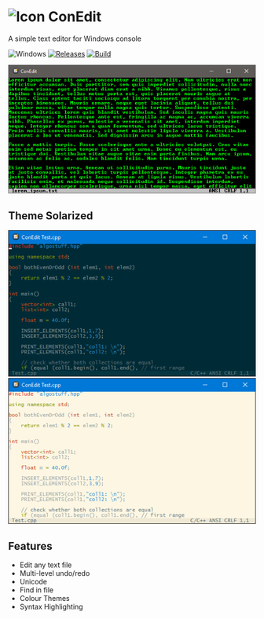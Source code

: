 ![Icon](ConEdit.ico) ConEdit
==========

A simple text editor for Windows console

![Windows](https://img.shields.io/badge/platform-Windows-blue.svg)
[![Releases](https://img.shields.io/github/release/RadAd/ConEdit.svg)](https://github.com/RadAd/ConEdit/releases/latest)
[![Build](https://img.shields.io/appveyor/ci/RadAd/conedit.svg)](https://ci.appveyor.com/project/RadAd/conedit)

![screenshot](docs/Screenshot.png)

Theme Solarized
----------------
![screenshot](docs/SolarizedDark.png)
![screenshot](docs/SolarizedLight.png)

Features
--------
- Edit any text file
- Multi-level undo/redo
- Unicode
- Find in file
- Colour Themes
- Syntax Highlighting
